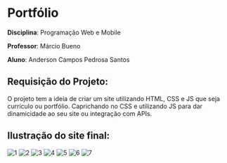 # Portfólio

**Disciplina**: Programação Web e Mobile

**Professor**: Márcio Bueno

**Aluno**: Anderson Campos Pedrosa Santos


## Requisição do Projeto:
O projeto tem a ideia de criar um site utilizando HTML, CSS e JS que seja currículo ou portfólio. Caprichando no CSS e utilizando JS para dar dinamicidade ao seu site ou integração com APIs.

## Ilustração do site final: 
![1](https://user-images.githubusercontent.com/54013675/188019637-8d08ac99-4609-48e3-9b67-7290c53d1cf4.png)
![2](https://user-images.githubusercontent.com/54013675/188019972-a364305b-3da9-42d6-9609-110790c2d3af.png)
![3](https://user-images.githubusercontent.com/54013675/188019664-89c1a29b-59c9-4d81-b8ac-4be79bff9c42.png)
![4](https://user-images.githubusercontent.com/54013675/188019854-84dbcfd9-d410-405c-a776-1954b8c01bf3.png)
![5](https://user-images.githubusercontent.com/54013675/188019690-ee6ab853-2875-4ea6-940c-d1f3155a1524.png)
![6](https://user-images.githubusercontent.com/54013675/188019698-d24bd25f-622a-4a1a-899a-41b6f0365e1e.png)
![7](https://user-images.githubusercontent.com/54013675/188019708-2faa20a4-7f86-4c7e-beac-634eca17f518.png)
